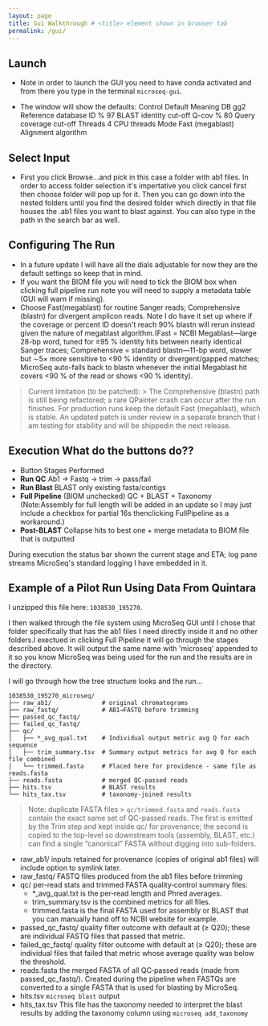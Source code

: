 ```yaml
---
layout: page 
title: Gui Walkthrough # <title> element shown in browser tab 
permalink: /gui/
--- 
```


## Launch 

* Note in order to launch the GUI you need to have conda activated and from there you type in the  terminal `microseq-gui`. 

* The window will show the defaults:
Control	Default	Meaning
DB	gg2	Reference database
ID %	97	BLAST identity cut-off
Q-cov %	80	Query coverage cut-off
Threads	4	CPU threads
Mode	Fast (megablast)	Alignment algorithm


## Select Input 
* First you click Browse...and pick in this case a folder with ab1 files. In order to access folder selection it's impertative you click cancel first then choose folder will pop up for it. Then you can go down into the nested folders until you find the desired folder which directly in that file houses the .ab1 files you want to blast against. You can also type in the path in the search bar as well. 

## Configuring The Run 
* In a future update I will have all the dials adjustable for now they are the default settings so keep that in mind. 
* If you want the BIOM file you will need to tick the BIOM box when clicking full pipeline run note you will need to supply a metadata table (GUI will warn if missing). 
* Choose Fast(megablast) for routine Sanger reads; Comprehensive (blastn) for divergent amplicon reads. Note I do have it set up where if the coverage or percent ID doesn't reach 90% blastn will rerun instead given the nature of megablast algorithm.(Fast = NCBI Megablast—large 28-bp word, tuned for ≥95 % identity hits between nearly identical Sanger traces; Comprehensive = standard blastn—11-bp word, slower but ∼5× more sensitive to <90 % identity or divergent/gapped matches; MicroSeq auto-falls back to blastn whenever the initial Megablast hit covers <90 % of the read or shows <90 % identity). 
> Current limitation (to be patched): > The Comprehensive (blastn) path is still being refactored; a rare QPainter crash can occur after the run finishes. For production runs keep the default Fast (megablast), which is stable. An updated patch is under review in a separate branch that I am testing for stability and will be shippedin the next release. 

## Execution What do the buttons do??

* Button Stages Performed 
* **Run QC** Ab1 -> Fastq -> trim -> pass/fail 
* **Run Blast** BLAST only existing fasta/contigs 
* **Full Pipeline** (BIOM unchecked) QC + BLAST + Taxonomy (Note:Assembly for full length will be added in an update so I may just include a checkbox for partial 16s thenclicking FullPipeline as a workaround.)
* **Post-BLAST** Collapse hits to best one + merge metadata to BIOM file that is outputted 

During execution the status bar shown the current stage and ETA; log pane streams MicroSeq's standard logging I have embedded in it. 

## Example of a Pilot Run Using Data From Quintara 
I unzipped this file here:
`1038530_195270`. 

I then walked through the file system using MicroSeq GUI until I chose that folder specifically that has the ab1 files I need directly inside it and no other folders.I exectued in clicking Full Pipeline it will go through the stages described above.
It will output the same name with 'microseq' appended to it so you know MicroSeq was being used for the run and the results are in the directory. 

I will go through how the tree structure looks and the run...

```
1038530_195270_microseq/
├── raw_ab1/              # original chromatograms
├── raw_fastq/            # AB1→FASTQ before trimming
├── passed_qc_fastq/
├── failed_qc_fastq/
├── qc/
│   ├── *_avg_qual.txt    # Individual output metric avg Q for each sequence 
│   ├── trim_summary.tsv  # Summary output metrics for avg Q for each file combined
│   └── trimmed.fasta     # Placed here for providence - same file as reads.fasta
├── reads.fasta           # merged QC-passed reads
├── hits.tsv              # BLAST results
└── hits_tax.tsv          # taxonomy-joined results
```
> Note: duplicate FASTA files > `qc/trimmed.fasta` and `reads.fasta` contain the exact same set of QC-passed reads. The first is emitted by the Trim step and kept inside qc/ for provenance; the second is copied to the top-level so downstream tools (assembly, BLAST, etc.) can find a single “canonical” FASTA without digging into sub-folders.

* raw_ab1/ inputs retained for provenance (copies of original ab1 files) will include option to symlink later. 
* raw_fastq/ FASTQ files produced from the ab1 files before trimming 
* qc/ per-read stats and trimmed FASTA quality‑control summary files:
  - *_avg_qual.txt is the per‑read length and Phred averages.
  - trim_summary.tsv is the combined metrics for all files.
  - trimmed.fasta is the final FASTA used for assembly or BLAST that you can manually hand off to NCBI website for example.
* passed_qc_fastq/ quality filter outcome with default at (≥ Q20); these are individual FASTQ files that passed that metric. 
* failed_qc_fastq/ quality filter outcome with default at (≥ Q20); these are individual files that failed that metric whose average quality was below the threshold. 
* reads.fasta the merged FASTA of all QC‑passed reads (made from passed_qc_fastq/). Created during the pipeline when FASTQs are converted to a single FASTA that is used for blasting by MicroSeq. 
* hits.tsv `microseq blast` output 
* hits_tax.tsv This file has the taxonomy needed to interpret the blast results by adding the taxonomy column using `microseq add_taxonomy` 



